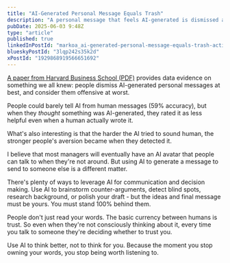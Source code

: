 ```yaml
---
title: "AI-Generated Personal Message Equals Trash"
description: "A personal message that feels AI-generated is dismissed at best, and considered offensive at worst."
pubDate: 2025-06-03 9:48Z
type: "article"
published: true
linkedInPostId: "markoa_ai-generated-personal-message-equals-trash-activity-7335607135277363201-LyNj"
blueskyPostId: "3lqp242s35k2d"
xPostId: "1929868919566651692"
---
```


[A paper from Harvard Business School (PDF)](https://www.hbs.edu/ris/Publication%20Files/25-008_7583ddd3-d5ed-46d5-9475-453a44da0f60.pdf) provides data evidence on something we all knew: people dismiss AI-generated personal messages at best, and consider them offensive at worst.

People could barely tell AI from human messages (59% accuracy), but when they _thought_ something was AI-generated, they rated it as less helpful even when a human actually wrote it.

What's also interesting is that the harder the AI tried to sound human, the stronger people's aversion became when they detected it.

I believe that most managers will eventually have an AI avatar that people can talk to when they're not around. But using AI to generate a message to send to someone else is a different matter.

There's plenty of ways to leverage AI for communication and decision making. Use AI to brainstorm counter-arguments, detect blind spots, research background, or polish your draft - but the ideas and final message must be yours. You must stand 100% behind them.

People don't just read your words. The basic currency between humans is trust. So even when they're not consciously thinking about it, every time you talk to someone they're deciding whether to trust you.

Use AI to think better, not to think for you. Because the moment you stop owning your words, you stop being worth listening to.
